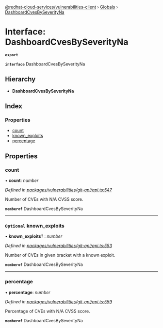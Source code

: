 [@redhat-cloud-services/vulnerabilities-client](../README.md) › [Globals](../globals.md) › [DashboardCvesBySeverityNa](dashboardcvesbyseverityna.md)

# Interface: DashboardCvesBySeverityNa

**`export`** 

**`interface`** DashboardCvesBySeverityNa

## Hierarchy

* **DashboardCvesBySeverityNa**

## Index

### Properties

* [count](dashboardcvesbyseverityna.md#count)
* [known_exploits](dashboardcvesbyseverityna.md#optional-known_exploits)
* [percentage](dashboardcvesbyseverityna.md#percentage)

## Properties

###  count

• **count**: *number*

*Defined in [packages/vulnerabilities/git-api/api.ts:547](https://github.com/RedHatInsights/javascript-clients/blob/master/packages/vulnerabilities/git-api/api.ts#L547)*

Number of CVEs with N/A CVSS score.

**`memberof`** DashboardCvesBySeverityNa

___

### `Optional` known_exploits

• **known_exploits**? : *number*

*Defined in [packages/vulnerabilities/git-api/api.ts:553](https://github.com/RedHatInsights/javascript-clients/blob/master/packages/vulnerabilities/git-api/api.ts#L553)*

Number of CVEs in given bracket with a known exploit.

**`memberof`** DashboardCvesBySeverityNa

___

###  percentage

• **percentage**: *number*

*Defined in [packages/vulnerabilities/git-api/api.ts:559](https://github.com/RedHatInsights/javascript-clients/blob/master/packages/vulnerabilities/git-api/api.ts#L559)*

Percentage of CVEs with N/A CVSS score.

**`memberof`** DashboardCvesBySeverityNa
